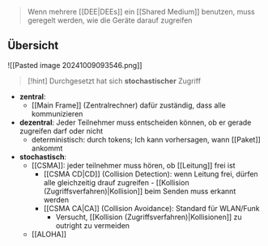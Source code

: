 > Wenn mehrere [[DEE|DEEs]] ein [[Shared Medium]] benutzen, muss geregelt werden, wie die Geräte darauf zugreifen



## Übersicht
![[Pasted image 20241009093546.png]]

> [!hint] Durchgesetzt hat sich **stochastischer** Zugriff

- **zentral**:
	- [[Main Frame]] (Zentralrechner) dafür zuständig, dass alle kommunizieren
- **dezentral**: Jeder Teilnehmer muss entscheiden können, ob er gerade zugreifen darf oder nicht
	- deterministisch: durch tokens; Ich kann vorhersagen, wann [[Paket]] ankommt
- **stochastisch**: 
	- [[CSMA]]: jeder teilnehmer muss hören, ob [[Leitung]] frei ist
		- [[CSMA CD|CD]] (Collision Detection): wenn Leitung frei, dürfen alle gleichzeitig drauf zugreifen - [[Kollision (Zugriffsverfahren)|Kollision]] beim Senden muss erkannt werden
		- [[CSMA CA|CA]] (Collision Avoidance): Standard für WLAN/Funk
			- Versucht, [[Kollision (Zugriffsverfahren)|Kollisionen]] zu outright zu vermeiden
	- [[ALOHA]] 
